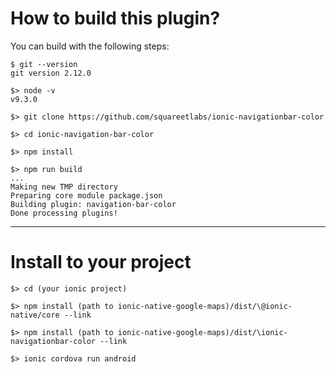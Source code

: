 # How to build this plugin?

You can build with the following steps:

```
$ git --version
git version 2.12.0

$> node -v
v9.3.0

$> git clone https://github.com/squareetlabs/ionic-navigationbar-color

$> cd ionic-navigation-bar-color

$> npm install

$> npm run build
...
Making new TMP directory
Preparing core module package.json
Building plugin: navigation-bar-color
Done processing plugins!
```

-----

# Install to your project

```
$> cd (your ionic project)

$> npm install (path to ionic-native-google-maps)/dist/\@ionic-native/core --link

$> npm install (path to ionic-native-google-maps)/dist/\ionic-navigationbar-color --link

$> ionic cordova run android
```
